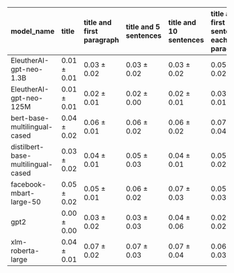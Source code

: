 | model_name                         | title           | title and first paragraph   | title and 5 sentences   | title and 10 sentences   | title and first sentence each paragraph   | raw text            |
|:-----------------------------------|:----------------|:----------------------------|:------------------------|:-------------------------|:------------------------------------------|:--------------------|
| EleutherAI-gpt-neo-1.3B            | 0.01 $\pm$ 0.01 | 0.03 $\pm$ 0.02             | 0.03 $\pm$ 0.02         | 0.03 $\pm$ 0.02          | 0.05 $\pm$ 0.02                           | 0.05 $\pm$ 0.02     |
| EleutherAI-gpt-neo-125M            | 0.01 $\pm$ 0.01 | 0.02 $\pm$ 0.01             | 0.02 $\pm$ 0.00         | 0.02 $\pm$ 0.01          | 0.03 $\pm$ 0.01                           | 0.04 $\pm$ 0.04     |
| bert-base-multilingual-cased       | 0.04 $\pm$ 0.02 | 0.06 $\pm$ 0.01             | 0.06 $\pm$ 0.02         | 0.06 $\pm$ 0.02          | 0.07 $\pm$ 0.04                           | 0.05 $\pm$ 0.02     |
| distilbert-base-multilingual-cased | 0.03 $\pm$ 0.02 | 0.04 $\pm$ 0.01             | 0.05 $\pm$ 0.03         | 0.04 $\pm$ 0.01          | 0.05 $\pm$ 0.02                           | 0.04 $\pm$ 0.01     |
| facebook-mbart-large-50            | 0.05 $\pm$ 0.02 | 0.05 $\pm$ 0.01             | 0.06 $\pm$ 0.02         | 0.07 $\pm$ 0.03          | 0.05 $\pm$ 0.03                           | **0.11 $\pm$ 0.03** |
| gpt2                               | 0.00 $\pm$ 0.00 | 0.03 $\pm$ 0.02             | 0.03 $\pm$ 0.03         | 0.04 $\pm$ 0.06          | 0.02 $\pm$ 0.02                           | 0.03 $\pm$ 0.02     |
| xlm-roberta-large                  | 0.04 $\pm$ 0.01 | 0.07 $\pm$ 0.02             | 0.07 $\pm$ 0.03         | 0.07 $\pm$ 0.04          | 0.06 $\pm$ 0.03                           | 0.06 $\pm$ 0.02     |